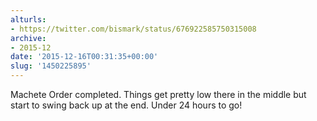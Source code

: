 ```yaml
---
alturls:
- https://twitter.com/bismark/status/676922585750315008
archive:
- 2015-12
date: '2015-12-16T00:31:35+00:00'
slug: '1450225895'
---
```


Machete Order completed. Things get pretty low there in the middle but start to swing back up at the end. Under 24 hours to go!

